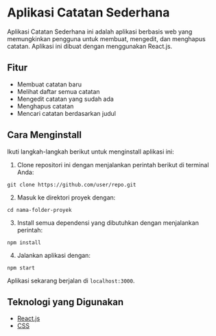 # Aplikasi Catatan Sederhana

Aplikasi Catatan Sederhana ini adalah aplikasi berbasis web yang memungkinkan pengguna untuk membuat, mengedit, dan menghapus catatan. Aplikasi ini dibuat dengan menggunakan React.js.

## Fitur

- Membuat catatan baru
- Melihat daftar semua catatan
- Mengedit catatan yang sudah ada
- Menghapus catatan
- Mencari catatan berdasarkan judul

## Cara Menginstall

Ikuti langkah-langkah berikut untuk menginstall aplikasi ini:

1. Clone repositori ini dengan menjalankan perintah berikut di terminal Anda:
```
git clone https://github.com/user/repo.git
```
2. Masuk ke direktori proyek dengan:
```
cd nama-folder-proyek
```
3. Install semua dependensi yang dibutuhkan dengan menjalankan perintah:
```
npm install
```
4. Jalankan aplikasi dengan:
```
npm start
```
Aplikasi sekarang berjalan di `localhost:3000`.

## Teknologi yang Digunakan

- [React.js](https://reactjs.org/)
- [CSS](https://developer.mozilla.org/en-US/docs/Web/CSS)
